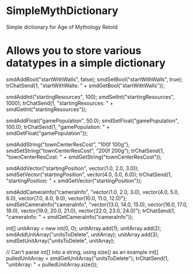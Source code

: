 # SimpleMythDictionary
Simple dictionary for Age of Mythology Retold

# Allows you to store various datatypes in a simple dictionary

smdAddBool("startWithWalls", false);
smdSetBool("startWithWalls", true);
trChatSend(1, "startWithWalls: " + smdGetBool("startWithWalls"));

smdAddInt("startingResources", 100);
smdSetInt("startingResources", 1000);
trChatSend(1, "startingResources: " + smdGetInt("startingResources"));

smdAddFloat("gamePopulation", 50.0);
smdSetFloat("gamePopulation", 100.0);
trChatSend(1, "gamePopulation: " + smdGetFloat("gamePopulation"));

smdAddString("townCenterResCost", "100f 100g");
smdSetString("townCenterResCost", "200f 200g");
trChatSend(1, "townCenterResCost: " + smdGetString("townCenterResCost"));

smdAddVector("startingPosition", vector(1.0, 2.0, 3.0));
smdSetVector("startingPosition", vector(4.0, 5.0, 6.0));
trChatSend(1, "startingPosition: " + smdGetVector("startingPosition"));

smdAddCameraInfo("cameraInfo", "vector(1.0, 2.0, 3.0), vector(4.0, 5.0, 6.0), vector(7.0, 8.0, 9.0), vector(10.0, 11.0, 12.0)");
smdSetCameraInfo("cameraInfo", "vector(13.0, 14.0, 15.0), vector(16.0, 17.0, 18.0), vector(19.0, 20.0, 21.0), vector(22.0, 23.0, 24.0)");
trChatSend(1, "cameraInfo: " + smdGetCameraInfo("cameraInfo"));

int[] unitArray = new int(0, 0);
unitArray.add(1);
unitArray.add(2);
smdAddUnitArray("unitsToDelete", unitArray);
unitArray.add(3);
smdSetUnitArray("unitsToDelete", unitArray);

// Can't parse int[] into a string, using size() as an example
int[] pulledUnitArray = smdGetUnitArray("unitsToDelete");
trChatSend(1, "unitArray: " + pulledUnitArray.size());
